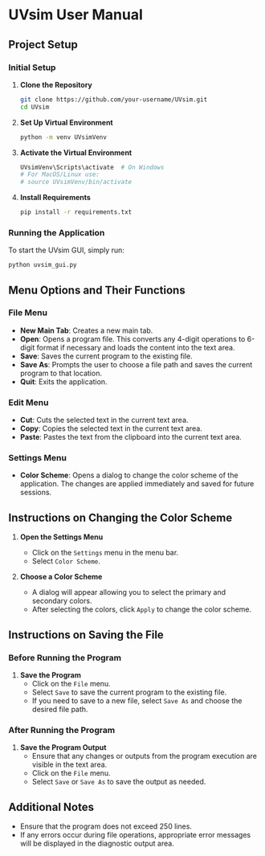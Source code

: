 
# UVsim User Manual

## Project Setup

### Initial Setup

1. **Clone the Repository**
   ```sh
   git clone https://github.com/your-username/UVsim.git
   cd UVsim
   ```

2. **Set Up Virtual Environment**
   ```sh
   python -m venv UVsimVenv
   ```

3. **Activate the Virtual Environment**
   ```sh
   UVsimVenv\Scripts\activate  # On Windows
   # For MacOS/Linux use:
   # source UVsimVenv/bin/activate
   ```

4. **Install Requirements**
   ```sh
   pip install -r requirements.txt
   ```

### Running the Application

To start the UVsim GUI, simply run:
```sh
python uvsim_gui.py
```

## Menu Options and Their Functions

### File Menu

- **New Main Tab**: Creates a new main tab.
- **Open**: Opens a program file. This converts any 4-digit operations to 6-digit format if necessary and loads the content into the text area.
- **Save**: Saves the current program to the existing file.
- **Save As**: Prompts the user to choose a file path and saves the current program to that location.
- **Quit**: Exits the application.

### Edit Menu

- **Cut**: Cuts the selected text in the current text area.
- **Copy**: Copies the selected text in the current text area.
- **Paste**: Pastes the text from the clipboard into the current text area.

### Settings Menu

- **Color Scheme**: Opens a dialog to change the color scheme of the application. The changes are applied immediately and saved for future sessions.

## Instructions on Changing the Color Scheme

1. **Open the Settings Menu**
   - Click on the `Settings` menu in the menu bar.
   - Select `Color Scheme`.

2. **Choose a Color Scheme**
   - A dialog will appear allowing you to select the primary and secondary colors.
   - After selecting the colors, click `Apply` to change the color scheme.

## Instructions on Saving the File

### Before Running the Program

1. **Save the Program**
   - Click on the `File` menu.
   - Select `Save` to save the current program to the existing file.
   - If you need to save to a new file, select `Save As` and choose the desired file path.

### After Running the Program

1. **Save the Program Output**
   - Ensure that any changes or outputs from the program execution are visible in the text area.
   - Click on the `File` menu.
   - Select `Save` or `Save As` to save the output as needed.

## Additional Notes

- Ensure that the program does not exceed 250 lines.
- If any errors occur during file operations, appropriate error messages will be displayed in the diagnostic output area.
